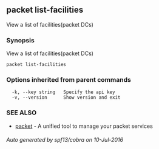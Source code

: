 ## packet list-facilities

View a list of facilities(packet DCs)

### Synopsis


View a list of facilities(packet DCs)

```
packet list-facilities
```

### Options inherited from parent commands

```
  -k, --key string   Specify the api key
  -v, --version      Show version and exit
```

### SEE ALSO
* [packet](packet.md)	 - A unified tool to manage your packet services

###### Auto generated by spf13/cobra on 10-Jul-2016
